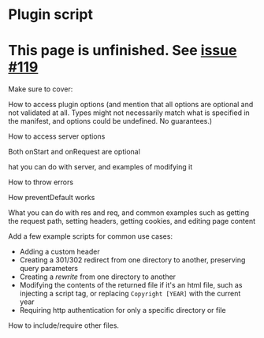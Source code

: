 # Plugin script

# This page is unfinished. See [issue #119](https://github.com/terreng/simple-web-server/issues/119)

Make sure to cover:

How to access plugin options (and mention that all options are optional and not validated at all. Types might not necessarily match what is specified in the manifest, and options could be undefined. No guarantees.)

How to access server options

Both onStart and onRequest are optional

hat you can do with server, and examples of modifying it

How to throw errors

How preventDefault works 

What you can do with res and req, and common examples such as getting the request path, setting headers, getting cookies, and editing page content

Add a few example scripts for common use cases:
- Adding a custom header
- Creating a 301/302 redirect from one directory to another, preserving query parameters
- Creating a _rewrite_ from one directory to another
- Modifying the contents of the returned file if it's an html file, such as injecting a script tag, or replacing `Copyright [YEAR]` with the current year
- Requiring http authentication for only a specific directory or file

How to include/require other files.
